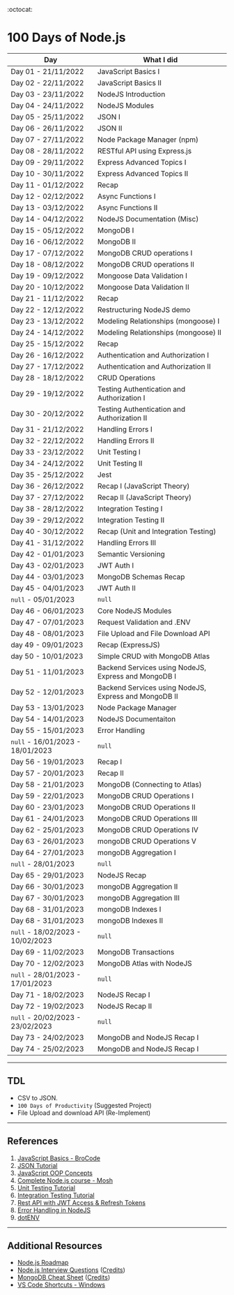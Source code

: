 :octocat:

# 100 Days of Node.js

| Day                              | What I did                                            |
| -------------------------------- | ----------------------------------------------------- |
| Day 01 - 21/11/2022              | JavaScript Basics I                                   |
| Day 02 - 22/11/2022              | JavaScript Basics II                                  |
| Day 03 - 23/11/2022              | NodeJS Introduction                                   |
| Day 04 - 24/11/2022              | NodeJS Modules                                        |
| Day 05 - 25/11/2022              | JSON I                                                |
| Day 06 - 26/11/2022              | JSON II                                               |
| Day 07 - 27/11/2022              | Node Package Manager (npm)                            |
| Day 08 - 28/11/2022              | RESTful API using Express.js                          |
| Day 09 - 29/11/2022              | Express Advanced Topics I                             |
| Day 10 - 30/11/2022              | Express Advanced Topics II                            |
| Day 11 - 01/12/2022              | Recap                                                 |
| Day 12 - 02/12/2022              | Async Functions I                                     |
| Day 13 - 03/12/2022              | Async Functions II                                    |
| Day 14 - 04/12/2022              | NodeJS Documentation (Misc)                           |
| Day 15 - 05/12/2022              | MongoDB I                                             |
| Day 16 - 06/12/2022              | MongoDB II                                            |
| Day 17 - 07/12/2022              | MongoDB CRUD operations I                             |
| Day 18 - 08/12/2022              | MongoDB CRUD operations II                            |
| Day 19 - 09/12/2022              | Mongoose Data Validation I                            |
| Day 20 - 10/12/2022              | Mongoose Data Validation II                           |
| Day 21 - 11/12/2022              | Recap                                                 |
| Day 22 - 12/12/2022              | Restructuring NodeJS demo                             |
| Day 23 - 13/12/2022              | Modeling Relationships (mongoose) I                   |
| Day 24 - 14/12/2022              | Modeling Relationships (mongoose) II                  |
| Day 25 - 15/12/2022              | Recap                                                 |
| Day 26 - 16/12/2022              | Authentication and Authorization I                    |
| Day 27 - 17/12/2022              | Authentication and Authorization II                   |
| Day 28 - 18/12/2022              | CRUD Operations                                       |
| Day 29 - 19/12/2022              | Testing Authentication and Authorization I            |
| Day 30 - 20/12/2022              | Testing Authentication and Authorization II           |
| Day 31 - 21/12/2022              | Handling Errors I                                     |
| Day 32 - 22/12/2022              | Handling Errors II                                    |
| Day 33 - 23/12/2022              | Unit Testing I                                        |
| Day 34 - 24/12/2022              | Unit Testing II                                       |
| Day 35 - 25/12/2022              | Jest                                                  |
| Day 36 - 26/12/2022              | Recap I (JavaScript Theory)                           |
| Day 37 - 27/12/2022              | Recap II (JavaScript Theory)                          |
| Day 38 - 28/12/2022              | Integration Testing I                                 |
| Day 39 - 29/12/2022              | Integration Testing II                                |
| Day 40 - 30/12/2022              | Recap (Unit and Integration Testing)                  |
| Day 41 - 31/12/2022              | Handling Errors III                                   |
| Day 42 - 01/01/2023              | Semantic Versioning                                   |
| Day 43 - 02/01/2023              | JWT Auth I                                            |
| Day 44 - 03/01/2023              | MongoDB Schemas Recap                                 |
| Day 45 - 04/01/2023              | JWT Auth II                                           |
| `null` - 05/01/2023              | `null`                                                |
| Day 46 - 06/01/2023              | Core NodeJS Modules                                   |
| Day 47 - 07/01/2023              | Request Validation and .ENV                           |
| Day 48 - 08/01/2023              | File Upload and File Download API                     |
| day 49 - 09/01/2023              | Recap (ExpressJS)                                     |
| day 50 - 10/01/2023              | Simple CRUD with MongoDB Atlas                        |
| Day 51 - 11/01/2023              | Backend Services using NodeJS, Express and MongoDB I  |
| Day 52 - 12/01/2023              | Backend Services using NodeJS, Express and MongoDB II |
| Day 53 - 13/01/2023              | Node Package Manager                                  |
| Day 54 - 14/01/2023              | NodeJS Documentaiton                                  |
| Day 55 - 15/01/2023              | Error Handling                                        |
| `null` - 16/01/2023 - 18/01/2023 | `null`                                                |
| Day 56 - 19/01/2023              | Recap I                                               |
| Day 57 - 20/01/2023              | Recap II                                              |
| Day 58 - 21/01/2023              | MongoDB (Connecting to Atlas)                         |
| Day 59 - 22/01/2023              | MongoDB CRUD Operations I                             |
| Day 60 - 23/01/2023              | MongoDB CRUD Operations II                            |
| Day 61 - 24/01/2023              | MongoDB CRUD Operations III                           |
| Day 62 - 25/01/2023              | MongoDB CRUD Operations IV                            |
| Day 63 - 26/01/2023              | mongoDB CRUD Operations V                             |
| Day 64 - 27/01/2023              | mongoDB Aggregation I                                 |
| `null` - 28/01/2023              | `null`                                                |
| Day 65 - 29/01/2023              | NodeJS Recap                                          |
| Day 66 - 30/01/2023              | mongoDB Aggregation II                                |
| Day 67 - 30/01/2023              | mongoDB Aggregation III                               |
| Day 68 - 31/01/2023              | mongoDB Indexes I                                     |
| Day 68 - 31/01/2023              | mongoDB Indexes II                                    |
| `null` - 18/02/2023 - 10/02/2023 | `null`                                                |
| Day 69 - 11/02/2023              | MongoDB Transactions                                  |
| Day 70 - 12/02/2023              | MongoDB Atlas with NodeJS                             |
| `null` - 28/01/2023 - 17/01/2023 | `null`                                                |
| Day 71 - 18/02/2023              | NodeJS Recap I                                        |
| Day 72 - 19/02/2023              | NodeJS Recap II                                       |
| `null` - 20/02/2023 - 23/02/2023 | `null`                                                |
| Day 73 - 24/02/2023              | MongoDB and NodeJS Recap I                            |
| Day 74 - 25/02/2023              | MongoDB and NodeJS Recap I                            |

---

## TDL

- CSV to JSON.
- `100 Days of Productivity` (Suggested Project)
- File Upload and download API (Re-Implement)

---

## References

1. [JavaScript Basics - BroCode](https://www.youtube.com/watch?v=8dWL3wF_OMw)
2. [JSON Tutorial](https://www.youtube.com/watch?v=IWcUJLUAO2A)
3. [JavaScript OOP Concepts](https://www.youtube.com/watch?v=GEuS0tfLfEY)
4. [Complete Node.js course - Mosh](https://codewithmosh.com/p/the-complete-node-js-course)
5. [Unit Testing Tutorial](https://www.youtube.com/watch?v=ajiAl5UNzBU)
6. [Integration Testing Tutorial](https://www.youtube.com/watch?v=IPX0OswHoxg)
7. [Rest API with JWT Access & Refresh Tokens](https://www.youtube.com/watch?v=b9WlsQMGWMQ)
8. [Error Handling in NodeJS](https://www.youtube.com/watch?v=mGPj-pCGS2c)
9. [dotENV](https://www.youtube.com/watch?v=zDup0I2VGmk)

---

## Additional Resources

- [Node.js Roadmap](https://roadmap.sh/nodejs)
- [Node.js Interview Questions](./Resources/NodeJS%20Interview%20Questions.pdf) ([Credits]())
- [MongoDB Cheat Sheet](./Resources/MongoDB%20Cheat%20Sheet.pdf) ([Credits]())
- [VS Code Shortcuts - Windows](./Resources/VSCode%20Keyboard%20Shortcuts%20Windows.pdf)
